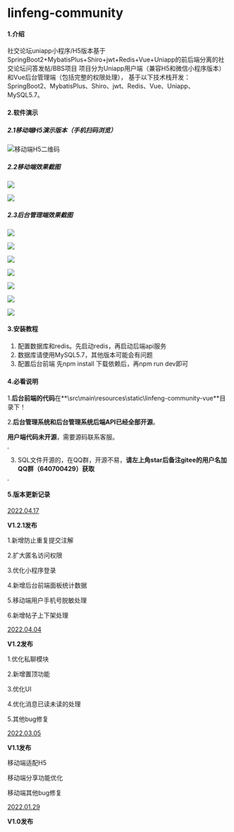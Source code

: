 # linfeng-community

#### 1.介绍
社交论坛uniapp小程序/H5版本基于SpringBoot2+MybatisPlus+Shiro+jwt+Redis+Vue+Uniapp的前后端分离的社交论坛问答发帖/BBS项目 项目分为Uniapp用户端（兼容H5和微信小程序版本）和Vue后台管理端（包括完整的权限处理）， 基于以下技术栈开发：SpringBoot2、MybatisPlus、Shiro、jwt、Redis、Vue、Uniapp、MySQL5.7。

#### 2.软件演示

##### 2.1移动端H5演示版本（手机扫码浏览）

![移动端H5二维码](https://gitee.com/virus010101/linfeng-community/raw/master/images/er.png)

##### 2.2移动端效果截图

<img src="https://gitee.com/virus010101/linfeng-community/raw/master/images/showPic01.png"  />



![](https://gitee.com/virus010101/linfeng-community/raw/master/images/showPic04.png)

##### 2.3后台管理端效果截图

![](https://gitee.com/virus010101/linfeng-community/raw/master/images/showPic05.png)

![](https://gitee.com/virus010101/linfeng-community/raw/master/images/showPic06.png)

![](https://gitee.com/virus010101/linfeng-community/raw/master/images/showPic07.png)

![](https://gitee.com/virus010101/linfeng-community/raw/master/images/showPic08.png)

![](https://gitee.com/virus010101/linfeng-community/raw/master/images/showPic09.png)

![](https://gitee.com/virus010101/linfeng-community/raw/master/images/showPic10.png)

![](https://gitee.com/virus010101/linfeng-community/raw/master/images/showPic03.png)

#### 3.安装教程 

1.  配置数据库和redis。先启动redis，再启动后端api服务
2.  数据库请使用MySQL5.7，其他版本可能会有问题
3.  配置后台前端  先npm install 下载依赖后，再npm run dev即可

#### 4.必看说明

1.**后台前端的代码**在**\src\main\resources\static\linfeng-community-vue**目录下！

2.**后台管理系统和后台管理系统后端API已经全部开源**。

**用户端代码未开源**，需要源码联系客服。

<img src="https://gitee.com/virus010101/linfeng-community/raw/master/images/mine.jpg" style="zoom: 25%;" />



3. SQL文件开源的，在QQ群，开源不易，**请左上角star后备注gitee的用户名加QQ群（640700429）获取**

<img src="https://gitee.com/virus010101/linfeng-community/raw/master/images/qrcode.jpg" style="zoom:25%;" />

#### 5.版本更新记录

<u>2022.04.17</u>

**V1.2.1发布**

1.新增防止重复提交注解

2.扩大匿名访问权限

3.优化小程序登录

4.新增后台前端面板统计数据

5.移动端用户手机号脱敏处理

6.新增帖子上下架处理



<u>2022.04.04</u>

**V1.2发布**

 1.优化私聊模块

 2.新增置顶功能

 3.优化UI 

4.优化消息已读未读的处理 

5.其他bug修复



<u>2022.03.05</u>

**V1.1发布**

移动端适配H5

移动端分享功能优化

移动端其他bug修复



<u>2022.01.29</u>

**V1.0发布**

